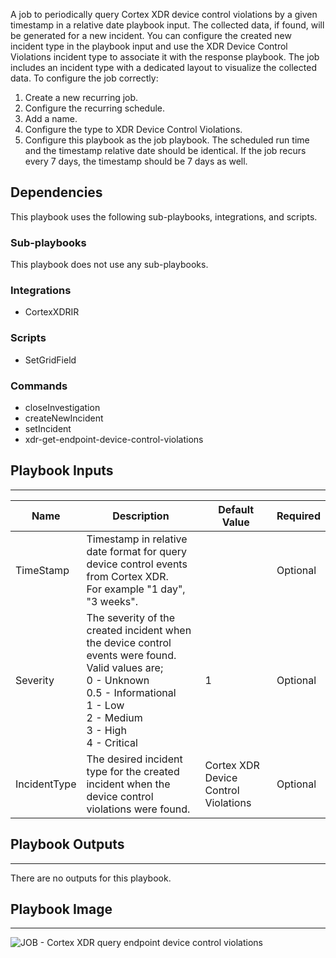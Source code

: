   A job to periodically query Cortex XDR device control violations by a given timestamp in a relative date playbook input.
  The collected data, if found, will be generated for a new incident.
  You can configure the created new incident type in the playbook input and use the XDR Device Control Violations incident type to associate it with the response playbook.
  The job includes an incident type with a dedicated layout to visualize the collected data.
  To configure the job correctly:
  1. Create a new recurring job.
  2. Configure the recurring schedule.
  3. Add a name.
  4. Configure the type to XDR Device Control Violations.
  5. Configure this playbook as the job playbook.
  The scheduled run time and the timestamp relative date should be identical.
  If the job recurs every 7 days, the timestamp should be 7 days as well.

## Dependencies
This playbook uses the following sub-playbooks, integrations, and scripts.

### Sub-playbooks
This playbook does not use any sub-playbooks.

### Integrations
* CortexXDRIR

### Scripts
* SetGridField

### Commands
* closeInvestigation
* createNewIncident
* setIncident
* xdr-get-endpoint-device-control-violations

## Playbook Inputs
---

| **Name** | **Description** | **Default Value** | **Required** |
| --- | --- | --- | --- |
| TimeStamp | Timestamp in relative date format for query device control events<br/>from Cortex XDR.<br/>For example "1 day", "3 weeks". |  | Optional |
| Severity | The severity of the created incident when the device control events were found.<br/>Valid values are; <br/>   0 - Unknown<br/>   0.5 - Informational<br/>   1 - Low<br/>   2 - Medium<br/>   3 - High<br/>   4 - Critical | 1 | Optional |
| IncidentType | The desired incident type for the created incident when the device control violations were found. | Cortex XDR Device Control Violations | Optional |

## Playbook Outputs
---
There are no outputs for this playbook.

## Playbook Image
---
![JOB - Cortex XDR query endpoint device control violations](../../doc_files/JOB_-_Cortex_XDR_query_endpoint_device_control_violations.png)